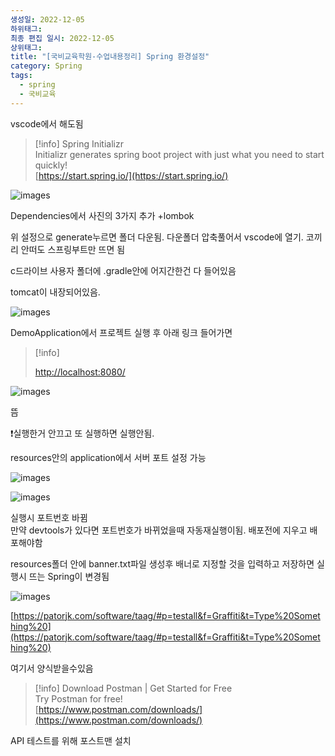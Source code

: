 ```yaml
---
생성일: 2022-12-05
하위태그: 
최종 편집 일시: 2022-12-05
상위태그: 
title: "[국비교육학원-수업내용정리] Spring 환경설정"
category: Spring
tags:
  - spring
  - 국비교육
---
```

vscode에서 해도됨

> [!info] Spring Initializr  
> Initializr generates spring boot project with just what you need to start quickly!  
> [https://start.spring.io/](https://start.spring.io/)  

![images](/assets/images/green/IMG-20240907220957.png)

Dependencies에서 사진의 3가지 추가 +lombok

위 설정으로 generate누르면 폴더 다운됨. 다운폴더 압축풀어서 vscode에 열기. 코끼리 안떠도 스프링부트만 뜨면 됨

c드라이브 사용자 폴더에 .gradle안에 어지간한건 다 들어있음

tomcat이 내장되어있음.

![images](/assets/images/green/IMG-20240907220957-1.png)

DemoApplication에서 프로젝트 실행 후 아래 링크 들어가면

> [!info]  
>  
> [http://localhost:8080/](http://localhost:8080/)  

![images](/assets/images/green/IMG-20240907220957-2.png)

뜸

❗실행한거 안끄고 또 실행하면 실행안됨.

resources안의 application에서 서버 포트 설정 가능

![images](/assets/images/green/IMG-20240907220958.png)

![images](/assets/images/green/IMG-20240907220958-1.png)

실행시 포트번호 바뀜  
만약 devtools가 있다면 포트번호가 바뀌었을때 자동재실행이됨. 배포전에 지우고 배포해야함  

  

resources폴더 안에 banner.txt파일 생성후 배너로 지정할 것을 입력하고 저장하면 실행시 뜨는 Spring이 변경됨

![images](/assets/images/green/IMG-20240907220958-2.png)

[https://patorjk.com/software/taag/#p=testall&f=Graffiti&t=Type%20Something%20](https://patorjk.com/software/taag/#p=testall&f=Graffiti&t=Type%20Something%20)

여기서 양식받을수있음

  

> [!info] Download Postman | Get Started for Free  
> Try Postman for free!  
> [https://www.postman.com/downloads/](https://www.postman.com/downloads/)  

API 테스트를 위해 포스트맨 설치